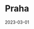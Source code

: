 ---
date: 2023-03-01
featured_image: DSCF0427.jpg
title: Praha
#type: gallery
sort_by: Name
resources:
  - src: DSCF0387.jpg
    title: Selective focus photography of orange and white cat on brown table by Amber Kipp
  - src: DSCF0886.jpg
    title: "Gipsy the Cat was sitting on a bookshelf one afternoon and just stared right at me, kinda saying: “Will you take a picture already?”"
  - src: DSCF0915.jpg
    title: This is the cutest and loveliest cat I have ever met in my life. He is BU BU, a cat with 6 fingers, which is unusual, but in fact, smarter than any cat. He meows every time he sees me, and jumps to my bed and sits with me.
---